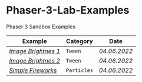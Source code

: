 # Phaser-3-Lab-Examples
Phaser 3 Sandbox Examples

Example | Category | Date
--- | --- | ---
*[Image Brightnes 1](https://labs.phaser.io/edit.html?src=https://raw.githubusercontent.com/MerlinEl/Phaser-3-Lab-Examples/main/Tween-Image-Brightness-001.js)* | `Tween` | *04.06.2022*
*[Image Brightnes 2](https://labs.phaser.io/edit.html?src=https://raw.githubusercontent.com/MerlinEl/Phaser-3-Lab-Examples/main/Tween-Image-Brightness-002.js)* | `Tween` | *04.06.2022*
*[Simple Fireworks](https://labs.phaser.io/edit.html?src=https://raw.githubusercontent.com/MerlinEl/Phaser-3-Lab-Examples/main/Simple-Fireworks-001.js)* | `Particles` | *04.06.2022*

